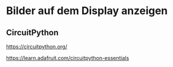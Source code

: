 # Bilder auf dem Display anzeigen

## CircuitPython
https://circuitpython.org/

https://learn.adafruit.com/circuitpython-essentials
